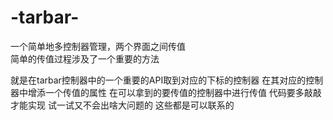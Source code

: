 # -tarbar-
一个简单地多控制器管理，两个界面之间传值  
简单的传值过程涉及了一个重要的方法

就是在tarbar控制器中的一个重要的API取到对应的下标的控制器
在其对应的控制器中增添一个传值的属性
在可以拿到的要传值的控制器中进行传值
代码要多敲敲才能实现  试一试又不会出啥大问题的 这些都是可以联系的
